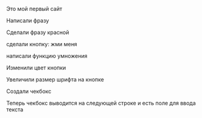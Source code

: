 Это мой первый сайт

Написали фразу

Сделали фразу красной

сделали кнопку: жми меня

написали функцию умножения

Изменили цвет кнопки

Увеличили размер шрифта на кнопке

Создали чекбокс

Теперь чекбокс выводится на следующей строке и есть поле для ввода текста